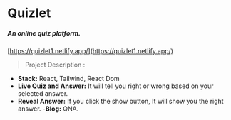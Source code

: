 # Quizlet
##### An online quiz platform.

[https://quizlet1.netlify.app/](https://quizlet1.netlify.app/)

> Project Description :
- **Stack:** React, Tailwind, React Dom
- **Live Quiz and Answer:** It will tell you right or wrong based on your selected answer.
- **Reveal Answer:** If you click the show button, It will show you the right answer.
-**Blog:** QNA.